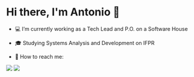 # Hi there, I'm Antonio 🖖

- 💻 I’m currently working as a Tech Lead and P.O. on a Software House

- 🎓 Studying Systems Analysis and Development on IFPR
 
- 📩 How to reach me:

<a target="_blank" href="https://www.instagram.com/antoniocarloss.jr/"><img src="https://img.shields.io/badge/Instagram-E4405F?style=for-the-badge&logo=instagram&logoColor=white"></a>
<a target="_blank" href="https://www.linkedin.com/in/antonio-carlos-114941207/"><img src="https://img.shields.io/badge/LinkedIn-0077B5?style=for-the-badge&logo=linkedin&logoColor=white"></a>
